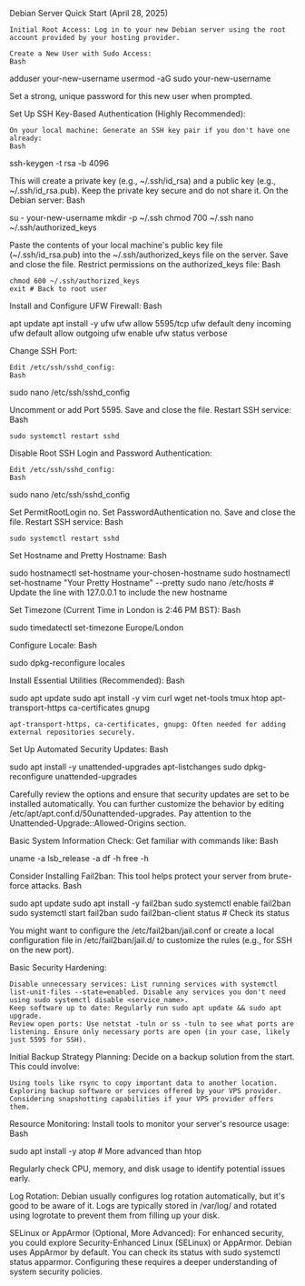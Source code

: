 Debian Server Quick Start (April 28, 2025)

    Initial Root Access: Log in to your new Debian server using the root account provided by your hosting provider.

    Create a New User with Sudo Access:
    Bash

adduser your-new-username
usermod -aG sudo your-new-username

Set a strong, unique password for this new user when prompted.

Set Up SSH Key-Based Authentication (Highly Recommended):

    On your local machine: Generate an SSH key pair if you don't have one already:
    Bash

ssh-keygen -t rsa -b 4096

This will create a private key (e.g., ~/.ssh/id_rsa) and a public key (e.g., ~/.ssh/id_rsa.pub). Keep the private key secure and do not share it.
On the Debian server:
Bash

su - your-new-username
mkdir -p ~/.ssh
chmod 700 ~/.ssh
nano ~/.ssh/authorized_keys

Paste the contents of your local machine's public key file (~/.ssh/id_rsa.pub) into the ~/.ssh/authorized_keys file on the server.
Save and close the file.
Restrict permissions on the authorized_keys file:
Bash

    chmod 600 ~/.ssh/authorized_keys
    exit # Back to root user

Install and Configure UFW Firewall:
Bash

apt update
apt install -y ufw
ufw allow 5595/tcp
ufw default deny incoming
ufw default allow outgoing
ufw enable
ufw status verbose

Change SSH Port:

    Edit /etc/ssh/sshd_config:
    Bash

sudo nano /etc/ssh/sshd_config

Uncomment or add Port 5595.
Save and close the file.
Restart SSH service:
Bash

    sudo systemctl restart sshd

Disable Root SSH Login and Password Authentication:

    Edit /etc/ssh/sshd_config:
    Bash

sudo nano /etc/ssh/sshd_config

Set PermitRootLogin no.
Set PasswordAuthentication no.
Save and close the file.
Restart SSH service:
Bash

    sudo systemctl restart sshd

Set Hostname and Pretty Hostname:
Bash

sudo hostnamectl set-hostname your-chosen-hostname
sudo hostnamectl set-hostname "Your Pretty Hostname" --pretty
sudo nano /etc/hosts # Update the line with 127.0.0.1 to include the new hostname

Set Timezone (Current Time in London is 2:46 PM BST):
Bash

sudo timedatectl set-timezone Europe/London

Configure Locale:
Bash

sudo dpkg-reconfigure locales

Install Essential Utilities (Recommended):
Bash

sudo apt update
sudo apt install -y vim curl wget net-tools tmux htop apt-transport-https ca-certificates gnupg

    apt-transport-https, ca-certificates, gnupg: Often needed for adding external repositories securely.

Set Up Automated Security Updates:
Bash

sudo apt install -y unattended-upgrades apt-listchanges
sudo dpkg-reconfigure unattended-upgrades

Carefully review the options and ensure that security updates are set to be installed automatically. You can further customize the behavior by editing /etc/apt/apt.conf.d/50unattended-upgrades. Pay attention to the Unattended-Upgrade::Allowed-Origins section.

Basic System Information Check: Get familiar with commands like:
Bash

uname -a
lsb_release -a
df -h
free -h

Consider Installing Fail2ban: This tool helps protect your server from brute-force attacks.
Bash

sudo apt update
sudo apt install -y fail2ban
sudo systemctl enable fail2ban
sudo systemctl start fail2ban
sudo fail2ban-client status # Check its status

You might want to configure the /etc/fail2ban/jail.conf or create a local configuration file in /etc/fail2ban/jail.d/ to customize the rules (e.g., for SSH on the new port).

Basic Security Hardening:

    Disable unnecessary services: List running services with systemctl list-unit-files --state=enabled. Disable any services you don't need using sudo systemctl disable <service_name>.
    Keep software up to date: Regularly run sudo apt update && sudo apt upgrade.
    Review open ports: Use netstat -tuln or ss -tuln to see what ports are listening. Ensure only necessary ports are open (in your case, likely just 5595 for SSH).

Initial Backup Strategy Planning: Decide on a backup solution from the start. This could involve:

    Using tools like rsync to copy important data to another location.
    Exploring backup software or services offered by your VPS provider.
    Considering snapshotting capabilities if your VPS provider offers them.

Resource Monitoring: Install tools to monitor your server's resource usage:
Bash

sudo apt install -y atop # More advanced than htop

Regularly check CPU, memory, and disk usage to identify potential issues early.

Log Rotation: Debian usually configures log rotation automatically, but it's good to be aware of it. Logs are typically stored in /var/log/ and rotated using logrotate to prevent them from filling up your disk.

SELinux or AppArmor (Optional, More Advanced): For enhanced security, you could explore Security-Enhanced Linux (SELinux) or AppArmor. Debian uses AppArmor by default. You can check its status with sudo systemctl status apparmor. Configuring these requires a deeper understanding of system security policies.
